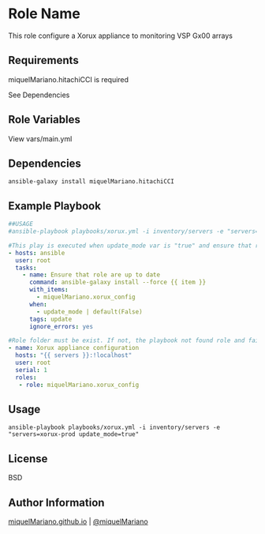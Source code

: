 Role Name
=========

This role configure a Xorux appliance to monitoring VSP Gx00 arrays

Requirements
------------

miquelMariano.hitachiCCI is required

See Dependencies

Role Variables
--------------

View vars/main.yml

Dependencies
------------

```
ansible-galaxy install miquelMariano.hitachiCCI
```

Example Playbook
----------------

```yaml
##USAGE
#ansible-playbook playbooks/xorux.yml -i inventory/servers -e "servers=xorux-prod update_mode=true"

#This play is executed when update_mode var is "true" and ensure that role is up to date. By default update var is "false"
- hosts: ansible
  user: root
  tasks:
    - name: Ensure that role are up to date
      command: ansible-galaxy install --force {{ item }}
      with_items:
        - miquelMariano.xorux_config
      when:
        - update_mode | default(False)
      tags: update
      ignore_errors: yes

#Role folder must be exist. If not, the playbook not found role and fails. You shoud make dir manually "mkdir /etc/ansible/my_role"
- name: Xorux appliance configuration
  hosts: "{{ servers }}:!localhost"
  user: root
  serial: 1
  roles:
   - role: miquelMariano.xorux_config
```

Usage
-------

```
ansible-playbook playbooks/xorux.yml -i inventory/servers -e "servers=xorux-prod update_mode=true"
```

License
-------

BSD

Author Information
------------------

[miquelMariano.github.io](https://miquelmariano.github.io)  | [@miquelMariano](https://twitter.com/miquelMariano)

